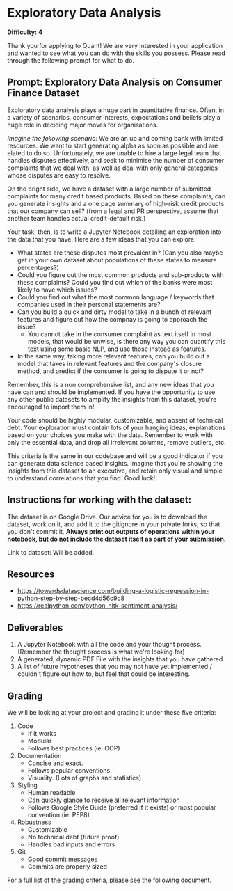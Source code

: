 # Exploratory Data Analysis

**Difficulty: 4**

Thank you for applying to Quant! We are very interested in your application and wanted to see what you can do with the skills you possess. Please read through the following prompt for what to do.

## **Prompt: Exploratory Data Analysis on Consumer Finance Dataset**
Exploratory data analysis plays a huge part in quantitative finance. Often, in a variety of scenarios, consumer interests, expectations and beliefs play a huge role in deciding major moves for organisations.

_Imagine the following scenario:_ We are an up and coming bank with limited resources. We want to start generating alpha as soon as possible and are elated to do so. Unfortunately, we are unable to hire a large legal team that handles disputes effectively, and seek to minimise the number of consumer complaints that we deal with, as well as deal with only general categories whose disputes are easy to resolve.

On the bright side, we have a dataset with a large number of submitted complaints for many credit based products. Based on these complaints, can you generate insights and a one page summary of high-risk credit products that our company can sell? (from a legal and PR perspective, assume that another team handles actual credit-default risk.)

Your task, then, is to write a Jupyter Notebook detailing an exploration into the data that you have. Here are a few ideas that you can explore: 

- What states are these disputes most prevalent in? (Can you also maybe get in your own dataset about populations of these states to measure percentages?)
- Could you figure out the most common products and sub-products with these complaints? Could you find out which of the banks were most likely to have which issues?
- Could you find out what the most common language / keywords that companies used in their personal statements are? 
- Can you build a quick and dirty model to take in a bunch of relevant features and figure out how the compnay is going to approach the issue?
   - You cannot take in the consumer complaint as text itself in most models, that would be unwise, is there any way you can quantify this text using some basic NLP, and use those instead as features.
- In the same way, taking more relevant features, can you build out a model that takes in relevant features and the company's closure method, and predict if the consumer is going to dispute it or not?

Remember, this is a non comprehensive list, and any new ideas that you have can and should be implemented. If you have the opportunity to use any other public datasets to amplify the insights from this dataset, you're encouraged to import them in!

Your code should be highly modular, customizable, and absent of technical debt. Your exploration must contain lots of your hanging ideas, explanations based on your choices you make with the data. Remember to work with only the essential data, and drop all irrelevant columns, remove outliers, etc.

This criteria is the same in our codebase and will be a good indicator if you can generate data science based insights. Imagine that you're showing the insights from this dataset to an executive, and retain only visual and simple to understand correlations that you find. Good luck!

## Instructions for working with the dataset:

The dataset is on Google Drive. Our advice for you is to download the dataset, work on it, and add it to the gitignore in your private forks, so that you don't commit it. **Always print out outputs of operations within your notebook, but do not include the dataset itself as part of your submission.**

Link to dataset: Will be added.


## **Resources**
- https://towardsdatascience.com/building-a-logistic-regression-in-python-step-by-step-becd4d56c9c8
- https://realpython.com/python-nltk-sentiment-analysis/

## **Deliverables**
1. A Jupyter Notebook with all the code and your thought process. (Remember the thought process is what we're looking for)
2. A generated, dynamic PDF File with the insights that you have gathered
3. A list of future hypotheses that you may not have yet implemented / couldn't figure out how to, but feel that could be interesting.

## **Grading**
We will be looking at your project and grading it under these five criteria:
1. Code
   - If it works
   - Modular
   - Follows best practices (ie. OOP)
2. Documentation
   - Concise and exact.
   - Follows popular conventions.
   - Visuality. (Lots of graphs and statistics)
3. Styling
   - Human readable
   - Can quickly glance to receive all relevant information
   - Follows Google Style Guide (preferred if it exists) or most popular convention (ie. PEP8)
4. Robustness
   - Customizable
   - No technical debt (future proof)
   - Handles bad inputs and errors
5. Git
   - [Good commit messages](https://cbea.ms/git-commit/#seven-rules)
   - Commits are properly sized

For a full list of the grading criteria, please see the following [document](https://docs.google.com/spreadsheets/d/16CqSJSlch7w9q4_ZTiydKGk0T01rgvIEcHHwqsI_KSo/edit?usp=sharing). 
